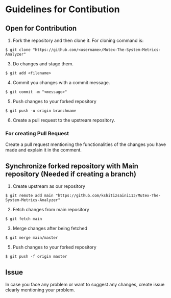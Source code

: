 # Guidelines for Contibution

## Open for Contribution

1. Fork the repository and then clone it. For cloning command is:
```
$ git clone "https://github.com/<username>/Mutex-The-System-Metrics-Analyzer"
```

3. Do changes and stage them.
```
$ git add <filename>
```

4. Commit you changes with a commit message.
```
$ git commit -m "<message>"
```

5. Push changes to your forked repository
```
$ git push -u origin branchname
```
6. Create a pull request to the upstream repository.

### For creating Pull Request
Create a pull request mentioning the functionalities of the changes you have made and explain it in the comment.

## Synchronize forked repository with Main repository (Needed if creating a branch)

1. Create upstream as our repository
```
$ git remote add main "https://github.com/kshitizsaini113/Mutex-The-System-Metrics-Analyzer"
```

2. Fetch changes from main repository
```
$ git fetch main
```

3. Merge changes after being fetched
```
$ git merge main/master
```

5. Push changes to your forked repository
```
$ git push -f origin master
```

## Issue

In case you face any problem or want to suggest any changes, create issue clearly mentioning your problem.